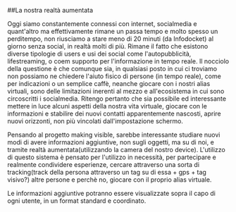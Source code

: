 ##La nostra realtà aumentata

Oggi siamo constantemente connessi con internet, socialmedia e quant'altro ma effettivamente rimane un passa tempo e molto spesso un perditempo,
non riusciamo a stare meno di 20 minuti (da Infodocket) al giorno senza social, in realtà molti di più. Rimane il fatto che esistono diverse
tipologie di users e usi dei social come l'autopubblicità, lifestreaming, o coem supporto per l'informazione in tempo reale.
Il nocciolo della questione è che comunque sia, in qualsiasi posto in cui ci troviamo non possiamo ne chiedere l'aiuto fisico di persone (in tempo reale), come per
indicazioni o un semplice caffè, neanche giocare con i nostri alias virtuali, sono delle limitazioni inerenti al mezzo e all'ecosistema in cui sono circoscritti i socialmedia.
Ritengo pertanto che sia possibile ed interessante mettere in luce alcuni aspetti della nostra vita virtuale, giocare con le informazioni
e stabilire dei nuovi contatti apparentemente nascosti, aprire nuovi orizzonti, non più vincolati dall'impostazione schermo. 

Pensando al progetto making visible, sarebbe interessante studiare nuovi modi di avere informazioni aggiuntive, non sugli oggetti, ma su di noi,
e tramite realtà aumentata(utilizzando la camera del nostro device). L'utilizzo di questo sistema è pensato per l'utilizzo in necessità, per partecipare
e realmente condividere esperienze, cercare attraverso una sorta di tracking(track della persona attraverso un tag su di essa + gps + tag visivo?)
altre persone e perchè no, giocare con il proprio alias virtuale.

Le informazioni aggiuntive potranno essere visualizzate sopra il capo di ogni utente, in un format standard e coordinato.
